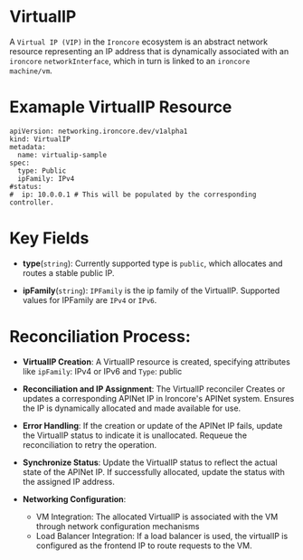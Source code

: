 # VirtualIP
A `Virtual IP (VIP)` in  the `Ironcore` ecosystem is an abstract network resource representing an IP address that is dynamically associated with an `ironcore` `networkInterface`, which in turn is linked to an `ironcore machine/vm`.

# Examaple VirtualIP Resource

```
apiVersion: networking.ironcore.dev/v1alpha1
kind: VirtualIP
metadata:
  name: virtualip-sample
spec:
  type: Public
  ipFamily: IPv4
#status:
#  ip: 10.0.0.1 # This will be populated by the corresponding controller.
```

# Key Fields
- **type**(`string`):  Currently supported type is `public`, which allocates and routes a stable public IP.

- **ipFamily**(`string`): `IPFamily` is the ip family of the VirtualIP. Supported values for IPFamily are `IPv4` or `IPv6`.


# Reconciliation Process:

- **VirtualIP Creation**: 
A VirtualIP resource is created, specifying attributes like `ipFamily`: IPv4 or IPv6 and `Type`: public 

- **Reconciliation and IP Assignment**: 
The VirtualIP reconciler
Creates or updates a corresponding APINet IP in Ironcore's APINet system.
Ensures the IP is dynamically allocated and made available for use.

- **Error Handling**:
If the creation or update of the APINet IP fails, update the VirtualIP status to indicate it is unallocated.
Requeue the reconciliation to retry the operation.

- **Synchronize Status**:
Update the VirtualIP status to reflect the actual state of the APINet IP.
If successfully allocated, update the status with the assigned IP address.

- **Networking Configuration**: 
    - VM Integration: The allocated VirtualIP is associated with the VM through network configuration mechanisms
    - Load Balancer Integration: If a load balancer is used, the virtualIP is configured as the frontend IP to route requests to the VM.

